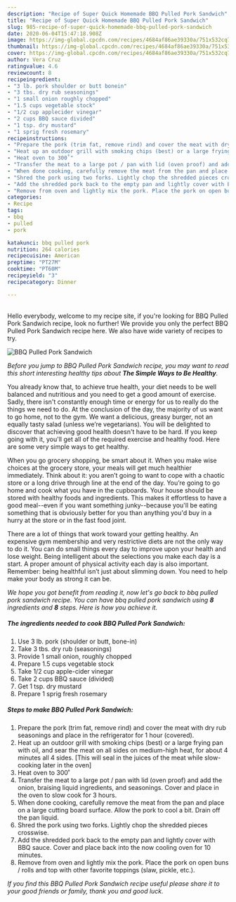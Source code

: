 ```yaml
---
description: "Recipe of Super Quick Homemade BBQ Pulled Pork Sandwich"
title: "Recipe of Super Quick Homemade BBQ Pulled Pork Sandwich"
slug: 985-recipe-of-super-quick-homemade-bbq-pulled-pork-sandwich
date: 2020-06-04T15:47:18.908Z
image: https://img-global.cpcdn.com/recipes/4684af86ae39330a/751x532cq70/bbq-pulled-pork-sandwich-recipe-main-photo.jpg
thumbnail: https://img-global.cpcdn.com/recipes/4684af86ae39330a/751x532cq70/bbq-pulled-pork-sandwich-recipe-main-photo.jpg
cover: https://img-global.cpcdn.com/recipes/4684af86ae39330a/751x532cq70/bbq-pulled-pork-sandwich-recipe-main-photo.jpg
author: Vera Cruz
ratingvalue: 4.6
reviewcount: 8
recipeingredient:
- "3 lb. pork shoulder or butt bonein"
- "3 tbs. dry rub seasonings"
- "1 small onion roughly chopped"
- "1.5 cups vegetable stock"
- "1/2 cup applecider vinegar"
- "2 cups BBQ sauce divided"
- "1 tsp. dry mustard"
- "1 sprig fresh rosemary"
recipeinstructions:
- "Prepare the pork (trim fat, remove rind) and cover the meat with dry rub seasonings and place in the refrigerator for 1 hour (covered)."
- "Heat up an outdoor grill with smoking chips (best) or a large frying pan with oil, and sear the meat on all sides on medium-high heat, for about 4 minutes all 4 sides. [This will seal in the juices of the meat while slow-cooking later in the oven]"
- "Heat oven to 300˚"
- "Transfer the meat to a large pot / pan with lid (oven proof) and add the onion, braising liquid ingredients, and seasonings. Cover and place in the oven to slow cook for 3 hours."
- "When done cooking, carefully remove the meat from the pan and place on a large cutting board surface. Allow the pork to cool a bit. Drain off the pan liquid."
- "Shred the pork using two forks. Lightly chop the shredded pieces crosswise."
- "Add the shredded pork back to the empty pan and lightly cover with BBQ sauce. Cover and place back into the now cooling oven for 10 minutes."
- "Remove from oven and lightly mix the pork. Place the pork on open buns / rolls and top with other favorite toppings (slaw, pickle, etc.)."
categories:
- Recipe
tags:
- bbq
- pulled
- pork

katakunci: bbq pulled pork 
nutrition: 264 calories
recipecuisine: American
preptime: "PT27M"
cooktime: "PT60M"
recipeyield: "3"
recipecategory: Dinner

---
```

<br>
Hello everybody, welcome to my recipe site, if you're looking for BBQ Pulled Pork Sandwich recipe, look no further! We provide you only the perfect BBQ Pulled Pork Sandwich recipe here. We also have wide variety of recipes to try.
<br>


![BBQ Pulled Pork Sandwich](https://img-global.cpcdn.com/recipes/4684af86ae39330a/751x532cq70/bbq-pulled-pork-sandwich-recipe-main-photo.jpg)

<i>Before you jump to BBQ Pulled Pork Sandwich recipe, you may want to read this short interesting healthy tips about <strong>The Simple Ways to Be Healthy</strong>.</i>

You already know that, to achieve true health, your diet needs to be well balanced and nutritious and you need to get a good amount of exercise. Sadly, there isn't constantly enough time or energy for us to really do the things we need to do. At the conclusion of the day, the majority of us want to go home, not to the gym. We want a delicious, greasy burger, not an equally tasty salad (unless we’re vegetarians). You will be delighted to discover that achieving good health doesn't have to be hard. If you keep going with it, you'll get all of the required exercise and healthy food. Here are some very simple ways to get healthy.

When you go grocery shopping, be smart about it. When you make wise choices at the grocery store, your meals will get much healthier immediately. Think about it: you aren’t going to want to cope with a chaotic store or a long drive through line at the end of the day. You’re going to go home and cook what you have in the cupboards. Your house should be stored with healthy foods and ingredients. This makes it effortless to have a good meal--even if you want something junky--because you'll be eating something that is obviously better for you than anything you'd buy in a hurry at the store or in the fast food joint.

There are a lot of things that work toward your getting healthy. An expensive gym membership and very restrictive diets are not the only way to do it. You can do small things every day to improve upon your health and lose weight. Being intelligent about the selections you make each day is a start. A proper amount of physical activity each day is also important. Remember: being healthful isn’t just about slimming down. You need to help make your body as strong it can be. 


<i>We hope you got benefit from reading it, now let's go back to bbq pulled pork sandwich recipe. You can have bbq pulled pork sandwich using <strong>8</strong> ingredients and <strong>8</strong> steps. Here is how you achieve it.
</i>

##### The ingredients needed to cook BBQ Pulled Pork Sandwich:

1. Use 3 lb. pork (shoulder or butt, bone-in)
1. Take 3 tbs. dry rub (seasonings)
1. Provide 1 small onion, roughly chopped
1. Prepare 1.5 cups vegetable stock
1. Take 1/2 cup apple-cider vinegar
1. Take 2 cups BBQ sauce (divided)
1. Get 1 tsp. dry mustard
1. Prepare 1 sprig fresh rosemary


##### Steps to make BBQ Pulled Pork Sandwich:

1. Prepare the pork (trim fat, remove rind) and cover the meat with dry rub seasonings and place in the refrigerator for 1 hour (covered).
1. Heat up an outdoor grill with smoking chips (best) or a large frying pan with oil, and sear the meat on all sides on medium-high heat, for about 4 minutes all 4 sides. [This will seal in the juices of the meat while slow-cooking later in the oven]
1. Heat oven to 300˚
1. Transfer the meat to a large pot / pan with lid (oven proof) and add the onion, braising liquid ingredients, and seasonings. Cover and place in the oven to slow cook for 3 hours.
1. When done cooking, carefully remove the meat from the pan and place on a large cutting board surface. Allow the pork to cool a bit. Drain off the pan liquid.
1. Shred the pork using two forks. Lightly chop the shredded pieces crosswise.
1. Add the shredded pork back to the empty pan and lightly cover with BBQ sauce. Cover and place back into the now cooling oven for 10 minutes.
1. Remove from oven and lightly mix the pork. Place the pork on open buns / rolls and top with other favorite toppings (slaw, pickle, etc.).


<i>If you find this BBQ Pulled Pork Sandwich recipe useful please share it to your good friends or family, thank you and good luck.</i>

